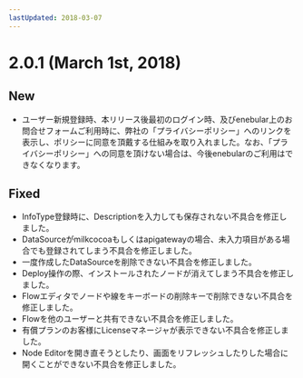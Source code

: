 ```yaml
---
lastUpdated: 2018-03-07
---
```


# 2.0.1 (March 1st, 2018)

## New

- ユーザー新規登録時、本リリース後最初のログイン時、及びenebular上のお問合せフォームご利用時に、弊社の「プライバシーポリシー」へのリンクを表示し、ポリシーに同意を頂戴する仕組みを取り入れました。なお、「プライバシーポリシー」への同意を頂けない場合は、今後enebularのご利用はできなくなります。

## Fixed

- InfoType登録時に、Descriptionを入力しても保存されない不具合を修正しました。
- DataSourceがmilkcocoaもしくはapigatewayの場合、未入力項目がある場合でも登録されてしまう不具合を修正しました。
- 一度作成したDataSourceを削除できない不具合を修正しました。
- Deploy操作の際、インストールされたノードが消えてしまう不具合を修正しました。
- Flowエディタでノードや線をキーボードの削除キーで削除できない不具合を修正しました。
- Flowを他のユーザーと共有できない不具合を修正しました。
- 有償プランのお客様にLicenseマネージャが表示できない不具合を修正しました。
- Node Editorを開き直そうとしたり、画面をリフレッシュしたりした場合に開くことができない不具合を修正しました。
